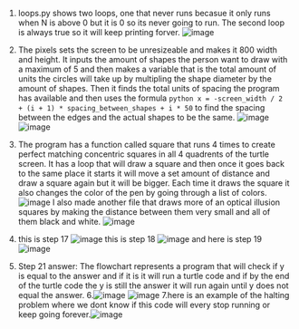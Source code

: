 1. loops.py shows two loops, one that never runs becasue it only runs when N is above 0 but it is 0 so its never going to run. The second loop is always true so it will keep printing forver.
![image](https://github.com/user-attachments/assets/d5ee526e-0e3c-4a23-96ed-8c51e3c7de7a)

2. The pixels sets the screen to be unresizeable and makes it 800 width and height. It inputs the amount of shapes the person want to draw with a maximum of 5 and then makes a variable that is the total amount of units the circles will take up by multipling the shape diameter by the amount of shapes. Then it finds the total units of spacing the program has available and then uses the formula ```python x = -screen_width / 2 + (i + 1) * spacing_between_shapes + i * 50``` to find the spacing between the edges and the actual shapes to be the same.
   ![image](https://github.com/user-attachments/assets/3f98bbd1-36aa-4ecc-8f28-3477e64eb2ed)
   ![image](https://github.com/user-attachments/assets/09c97800-8352-4be8-9800-c8ad26557649)


3. The program has a function called square that runs 4 times to create perfect matching concentric squares in all 4 quadrents of the turtle screen. It has a loop that will draw a square and then once it goes back to the same place it starts it will move a set amount of distance and draw a square again but it will be bigger. Each time it draws the square it also changes the color of the pen by going through a list of colors.
   ![image](https://github.com/user-attachments/assets/526d15d1-74a0-4808-9300-521f0e6b75d6)
I also made another file that draws more of an optical illusion squares by making the distance between them very small and all of them black and white.
![image](https://github.com/user-attachments/assets/74e0d8e9-6fc8-4dd6-a4d5-ea95d7d80cb3)

4. this is step 17 ![image](https://github.com/user-attachments/assets/204169fc-a6e8-49b9-aacf-52d741b99c43)
   this is step 18 ![image](https://github.com/user-attachments/assets/7259ccc8-3dac-4799-8942-af739424bf0e)
   and here is step 19 ![image](https://github.com/user-attachments/assets/83bb5f98-3888-452b-aaae-7fe831671663)

5. Step 21 answer: The flowchart represents a program that will check if y is equal to the answer and if it is it will run a turtle code and if by the end of the turtle code the y is still the answer it will run again until y does not equal the answer.
6.![image](https://github.com/user-attachments/assets/084afd19-8325-48cb-9df1-9146828f8e6a)
![image](https://github.com/user-attachments/assets/ec226920-b493-4a7d-b093-49f6edc3cc20)
7.here is an example of the halting problem where we dont know if this code will every stop running or keep going forever.![image](https://github.com/user-attachments/assets/2e07f74d-8836-47a5-812d-6640cf98c7f0)

